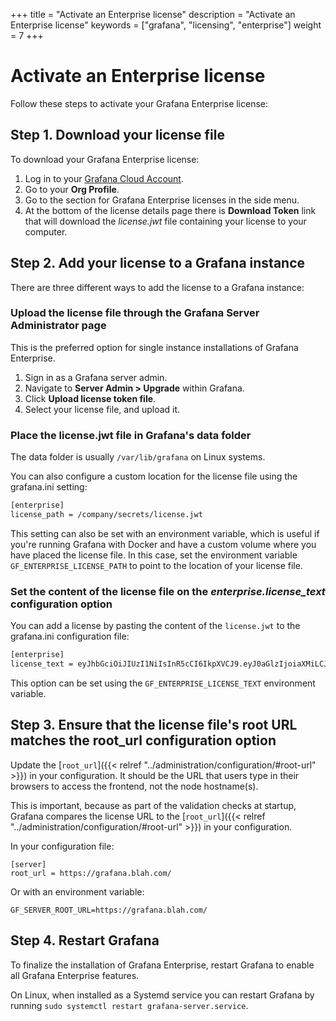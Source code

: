 +++
title = "Activate an Enterprise license"
description = "Activate an Enterprise license"
keywords = ["grafana", "licensing", "enterprise"]
weight = 7
+++

# Activate an Enterprise license

Follow these steps to activate your Grafana Enterprise license:

## Step 1. Download your license file

To download your Grafana Enterprise license:

  1. Log in to your [Grafana Cloud Account](https://grafana.com).
  1. Go to your **Org Profile**.
  1. Go to the section for Grafana Enterprise licenses in the side menu.
  1. At the bottom of the license details page there is **Download Token** link that will download the *license.jwt* file containing your license to your computer.

## Step 2. Add your license to a Grafana instance

There are three different ways to add the license to a Grafana instance:

### Upload the license file through the Grafana Server Administrator page

  This is the preferred option for single instance installations of
  Grafana Enterprise. 

  1. Sign in as a Grafana server admin.
  1. Navigate to **Server Admin > Upgrade** within Grafana. 
  1. Click **Upload license token file**.
  1. Select your license file, and upload it.

### Place the license.jwt file in Grafana's data folder

  The data folder is usually `/var/lib/grafana` on Linux systems.

  You can also configure a custom location for the license file using the grafana.ini setting:

  ```bash
  [enterprise]
  license_path = /company/secrets/license.jwt
  ```

  This setting can also be set with an environment variable, which is useful if you're running Grafana with Docker and have a custom volume where you have placed the license file. In this case, set the environment variable `GF_ENTERPRISE_LICENSE_PATH` to point to the location of your license file.

### Set the content of the license file on the *enterprise.license_text* configuration option

  You can add a license by pasting the content of the `license.jwt`
  to the grafana.ini configuration file:

  ```bash
  [enterprise]
  license_text = eyJhbGciOiJIUzI1NiIsInR5cCI6IkpXVCJ9.eyJ0aGlzIjoiaXMiLCJub3QiOiJhIiwidmFsaWQiOiJsaWNlbnNlIn0.bxDzxIoJlYMwiEYKYT_l2s42z0Y30tY-6KKoyz9RuLE
  ```
  
  This option can be set using the `GF_ENTERPRISE_LICENSE_TEXT`
  environment variable.

## Step 3. Ensure that the license file's root URL matches the root_url configuration option

Update the [`root_url`]({{< relref "../administration/configuration/#root-url" >}}) in your configuration. It should be the URL that users type in their browsers to access the frontend, not the node hostname(s).

This is important, because as part of the validation checks at startup, Grafana compares the license URL to the [`root_url`]({{< relref "../administration/configuration/#root-url" >}}) in your configuration.

In your configuration file:

```
[server]
root_url = https://grafana.blah.com/
```

Or with an environment variable:

```
GF_SERVER_ROOT_URL=https://grafana.blah.com/
```

## Step 4. Restart Grafana

To finalize the installation of Grafana Enterprise, restart Grafana to
enable all Grafana Enterprise features.

On Linux, when installed as a Systemd service you can restart Grafana
by running `sudo systemctl restart grafana-server.service`.
